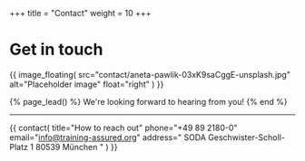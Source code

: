+++
title = "Contact"
weight = 10
+++

# Get in touch

{{
  image_floating(
    src="contact/aneta-pawlik-03xK9saCggE-unsplash.jpg"
    alt="Placeholder image"
    float="right"
  )
}}

{% page_lead() %}
We're looking forward to hearing from you!
{% end %}

---

{{
  contact(
    title="How to reach out"
    phone="+49 89 2180-0"
    email="info@training-assured.org"
    address="
      SODA
      Geschwister-Scholl-Platz 1
      80539 München
    "
  )
}}

